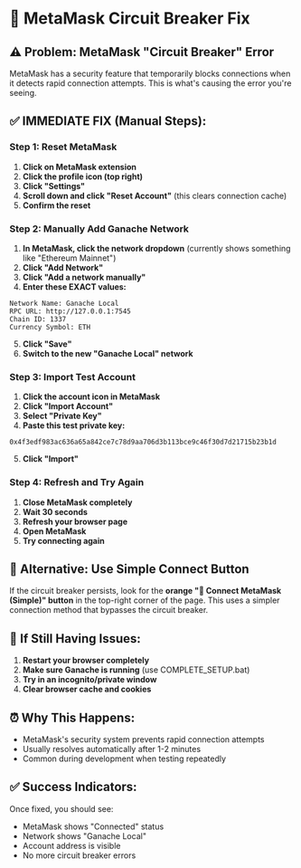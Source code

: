 # 🔧 MetaMask Circuit Breaker Fix

## ⚠️ Problem: MetaMask "Circuit Breaker" Error

MetaMask has a security feature that temporarily blocks connections when it detects rapid connection attempts. This is what's causing the error you're seeing.

## ✅ IMMEDIATE FIX (Manual Steps):

### Step 1: Reset MetaMask
1. **Click on MetaMask extension**
2. **Click the profile icon (top right)**
3. **Click "Settings"**
4. **Scroll down and click "Reset Account"** (this clears connection cache)
5. **Confirm the reset**

### Step 2: Manually Add Ganache Network
1. **In MetaMask, click the network dropdown** (currently shows something like "Ethereum Mainnet")
2. **Click "Add Network"**
3. **Click "Add a network manually"**
4. **Enter these EXACT values:**

```
Network Name: Ganache Local
RPC URL: http://127.0.0.1:7545
Chain ID: 1337
Currency Symbol: ETH
```

5. **Click "Save"**
6. **Switch to the new "Ganache Local" network**

### Step 3: Import Test Account
1. **Click the account icon in MetaMask**
2. **Click "Import Account"**
3. **Select "Private Key"**
4. **Paste this test private key:**
```
0x4f3edf983ac636a65a842ce7c78d9aa706d3b113bce9c46f30d7d21715b23b1d
```
5. **Click "Import"**

### Step 4: Refresh and Try Again
1. **Close MetaMask completely**
2. **Wait 30 seconds**
3. **Refresh your browser page**
4. **Open MetaMask**
5. **Try connecting again**

## 🚀 Alternative: Use Simple Connect Button

If the circuit breaker persists, look for the **orange "🦊 Connect MetaMask (Simple)" button** in the top-right corner of the page. This uses a simpler connection method that bypasses the circuit breaker.

## 🔄 If Still Having Issues:

1. **Restart your browser completely**
2. **Make sure Ganache is running** (use COMPLETE_SETUP.bat)
3. **Try in an incognito/private window**
4. **Clear browser cache and cookies**

## ⏰ Why This Happens:

- MetaMask's security system prevents rapid connection attempts
- Usually resolves automatically after 1-2 minutes
- Common during development when testing repeatedly

## ✅ Success Indicators:

Once fixed, you should see:
- MetaMask shows "Connected" status
- Network shows "Ganache Local"
- Account address is visible
- No more circuit breaker errors
